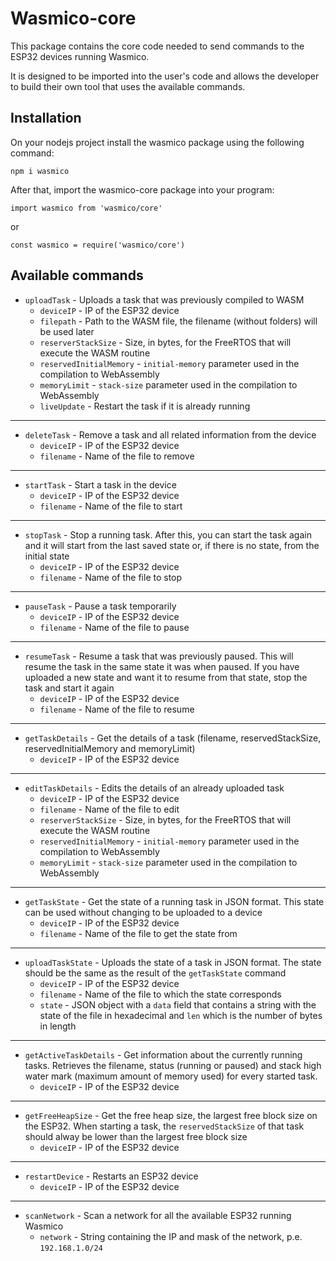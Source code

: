 # Wasmico-core

This package contains the core code needed to send commands to the ESP32 devices running Wasmico.

It is designed to be imported into the user's code and allows the developer to build their own tool that uses the available commands.

## Installation

On your nodejs project install the wasmico package using the following command:

`npm i wasmico`

After that, import the wasmico-core package into your program:

`import wasmico from 'wasmico/core'`

or

`const wasmico = require('wasmico/core')`

## Available commands

- `uploadTask` - Uploads a task that was previously compiled to WASM
    - `deviceIP` - IP of the ESP32 device
    - `filepath` - Path to the WASM file, the filename (without folders) will be used later
    - `reserverStackSize` - Size, in bytes, for the FreeRTOS that will execute the WASM routine
    - `reservedInitialMemory` - `initial-memory` parameter used in the compilation to WebAssembly
    - `memoryLimit` - `stack-size` parameter used in the compilation to WebAssembly
    - `liveUpdate` - Restart the task if it is already running
---
- `deleteTask` - Remove a task and all related information from the device
    - `deviceIP` - IP of the ESP32 device
    - `filename` - Name of the file to remove
---
- `startTask` - Start a task in the device
    - `deviceIP` - IP of the ESP32 device
    - `filename` - Name of the file to start
---
- `stopTask` - Stop a running task. After this, you can start the task again and it will start from the last saved state or, if there is no state, from the initial state
    - `deviceIP` - IP of the ESP32 device
    - `filename` - Name of the file to stop
---
- `pauseTask` - Pause a task temporarily
    - `deviceIP` - IP of the ESP32 device
    - `filename` - Name of the file to pause
---
- `resumeTask` - Resume a task that was previously paused. This will resume the task in the same state it was when paused. If you have uploaded a new state and want it to resume from that state, stop the task and start it again
    - `deviceIP` - IP of the ESP32 device
    - `filename` - Name of the file to resume
---
- `getTaskDetails` - Get the details of a task (filename, reservedStackSize, reservedInitialMemory and memoryLimit)
    - `deviceIP` - IP of the ESP32 device
---
- `editTaskDetails` - Edits the details of an already uploaded task
    - `deviceIP` - IP of the ESP32 device
    - `filename` - Name of the file to edit
    - `reserverStackSize` - Size, in bytes, for the FreeRTOS that will execute the WASM routine
    - `reservedInitialMemory` - `initial-memory` parameter used in the compilation to WebAssembly
    - `memoryLimit` - `stack-size` parameter used in the compilation to WebAssembly
---
- `getTaskState` - Get the state of a running task in JSON format. This state can be used without changing to be uploaded to a device
    - `deviceIP` - IP of the ESP32 device
    - `filename` - Name of the file to get the state from
---
- `uploadTaskState` - Uploads the state of a task in JSON format. The state should be the same as the result of the `getTaskState` command
    - `deviceIP` - IP of the ESP32 device
    - `filename` - Name of the file to which the state corresponds
    - `state` - JSON object with a `data` field that contains a string with the state of the file in hexadecimal and `len` which is the number of bytes in length
---
- `getActiveTaskDetails` - Get information about the currently running tasks. Retrieves the filename, status (running or paused) and stack high water mark (maximum amount of memory used) for every started task.
    - `deviceIP` - IP of the ESP32 device
---
- `getFreeHeapSize` - Get the free heap size, the largest free block size on the ESP32. When starting a task, the `reservedStackSize` of that task should alway be lower than the largest free block size
    - `deviceIP` - IP of the ESP32 device
---
- `restartDevice` - Restarts an ESP32 device
    - `deviceIP` - IP of the ESP32 device
---
- `scanNetwork` - Scan a network for all the available ESP32 running Wasmico
    - `network` - String containing the IP and mask of the network, p.e. `192.168.1.0/24`